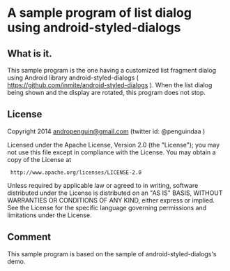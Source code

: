 # A sample program of list dialog using android-styled-dialogs

## What is it.

This sample program is the one having a customized list fragment dialog using Android library android-styled-dialogs ( https://github.com/inmite/android-styled-dialogs ). When the list dialog being shown and the display are rotated, this program does not stop.

## License

Copyright 2014 andropenguin@gmail.com (twitter id: @penguindaa )

Licensed under the Apache License, Version 2.0 (the "License");
you may not use this file except in compliance with the License.
You may obtain a copy of the License at

     http://www.apache.org/licenses/LICENSE-2.0

Unless required by applicable law or agreed to in writing, software
distributed under the License is distributed on an "AS IS" BASIS,
WITHOUT WARRANTIES OR CONDITIONS OF ANY KIND, either express or implied.
See the License for the specific language governing permissions and
limitations under the License.

## Comment

This sample program is based on the sample of android-styled-dialogs's demo.
